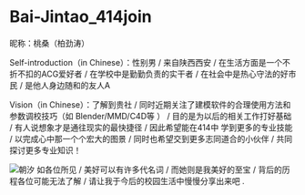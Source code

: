 # Bai-Jintao_414join
昵称：桃桑（柏劲涛）


Self-introduction（in Chinese）：性别男 / 来自陕西西安 / 在生活方面是一个不折不扣的ACG爱好者 / 在学校中是勤勤负责的实干者 / 在社会中是热心守法的好市民 / 是他人身边随和的友人A


Vision（in Chinese）：了解到贵社 / 同时近期关注了建模软件的合理使用方法和参数调校技巧（如 Blender/MMD/C4D等 ） / 目的是为以后的相关工作打好基础 / 有人说想象才是通往现实的最快捷径 / 因此希望能在414中 学到更多的专业技能 / 以完成心中那一个个宏大的图景 / 同时也希望交到更多志同道合的小伙伴 / 共同探讨更多专业知识！


![朝汐](https://user-images.githubusercontent.com/113817552/191981628-0fc4b553-d5ef-4620-b276-25d2bfa07ed7.jpg)
如各位所见 / 美好可以有许多代名词 / 而她则是我美好的至宝 / 背后的历程各位可能无法了解 / 请让我于今后的校园生活中慢慢分享出来吧 .
